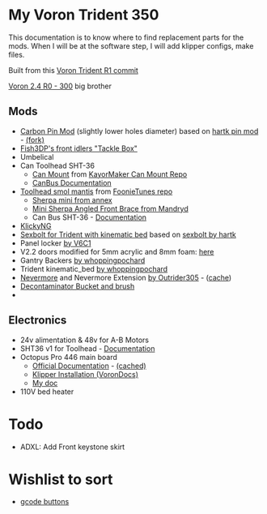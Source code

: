 # My Voron Trident 350

This documentation is to know where to find replacement parts for the mods. 
When I will be at the software step, I will add klipper configs, make files. 

Built from this [Voron Trident R1 commit](https://github.com/VoronDesign/Voron-Trident/tree/VTr1)

[Voron 2.4 R0 - 300](https://github.com/ViThreeDimension/voron2.4) big brother

## Mods
- [Carbon Pin Mod](/mods/own%20mods/Trident%20Carbon%20Pin%20Mod/) (slightly lower holes diameter) based on [hartk pin mod](https://github.com/VoronDesign/VoronUsers/tree/master/printer_mods/hartk1213/Voron2.4_Trident_Pins_Mod) - [(fork)](https://github.com/ViThreeDimension/VoronUsers/tree/timelocked-mods/Trident/printer_mods/hartk1213/Voron2.4_Trident_Pins_Mod)
- [Fish3DP's front idlers "Tackle Box"](/mods/fishTackleBox/Fish%20Tackle%20Box%20other_front_idler.md)
- Umbelical
- Can Toolhead SHT-36
  - [Can Mount](/mods/STH-36_sherpa_mini_mounting_plate_overmold_strain.stl) from [KayorMaker Can Mount Repo](https://github.com/KayosMaker/CANboard_Mounts)
  - [CanBus Documentation](documentation_subpages/CAN%20configuration.md)
- [Toolhead smol mantis](/mods/smol_mantis/) from [FoonieTunes repo](https://github.com/sporkus/smol_mantis)
  - [Sherpa mini from annex](https://github.com/Annex-Engineering/Sherpa_Mini-Extruder)
  - [Mini Sherpa Angled Front Brace from Mandryd](https://github.com/Annex-Engineering/Annex-Engineering_User_Mods/tree/main/Extruders/Sherpa_Mini/Extruder_Mods/Long-housing_front_angled_front_brace)
  - Can Bus SHT-36 - [Documentation](https://mellow.klipper.cn/#/board/fly_sht36_42/)
- [KlickyNG](https://github.com/ViThreeDimension/Klicky-Probe/tree/timelocked-mods/Trident)
- [Sexbolt for Trident with kinematic bed](/mods/sexbolt%20trident%20for%20kinematic%20bed/) based on [sexbolt by hartk](https://github.com/hartk1213/MISC/tree/main/Voron%20Mods/Voron%202/2.4/Voron2.4_SexBolt_ZEndstop)
- Panel locker [by V6C1](https://github.com/v6cl/My-Voron2.4-Customs/tree/main/Panel_Locker)
- V2.2 doors modified for 5mm acrylic and 8mm foam: [here](mods/front%20panel%20handle)
- Gantry Backers [by whoppingpochard](https://github.com/ViThreeDimension/VoronUsers/tree/timelocked-mods/Trident/printer_mods/whoppingpochard/extrusion_backers)
- Trident kinematic_bed [by whoppingpochard](https://github.com/tanaes/whopping_Voron_mods/tree/main/kinematic_bed)
- [Nevermore](https://github.com/nevermore3d/Nevermore_Micro) and Nevermore Extension [by Outrider305](https://github.com/Outrider305/Nevermore_Spacer_Mount) - ([cache](https://github.com/ViThreeDimension/Nevermore_Spacer_Mount))
- [Decontaminator Bucket and brush](https://github.com/LoganFraser/VoronMods/blob/main/DecontaminatorTrident/)
- 
## Electronics
- 24v alimentation & 48v for A-B Motors
- SHT36 v1 for Toolhead - [Documentation](https://mellow.klipper.cn/#/board/fly_sht36_42/)
- Octopus Pro 446 main board 
  - [Official Documentation](https://github.com/bigtreetech/BIGTREETECH-OCTOPUS-Pro/) - [(cached)](documentation_subpages/BTT_Octopus_pro_EN.pdf)
  - [Klipper Installation (VoronDocs)](https://docs.vorondesign.com/build/software/octopus_klipper.html)
  - [My doc](documentation_subpages/BTT_Octopus_pro_vince.md)
- 110V bed heater


# Todo
- ADXL: Add Front keystone skirt


# Wishlist to sort
- [gcode buttons](https://github.com/VoronDesign/VoronUsers/tree/master/legacy_printers/printer_mods/meteyou/gcode_buttons)
